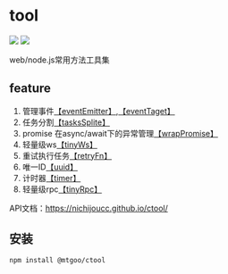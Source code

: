 # tool
[![](https://img.shields.io/badge/npm-0.0.3-blue)](https://www.npmjs.com/package/@mtgoo/ctool)
![](https://img.shields.io/badge/license-MIT-green)

web/node.js常用方法工具集

## feature
1. 管理事件[【eventEmitter】](https://nichijoucc.github.io/ctool/classes/eventemitter.html),[【eventTaget】](https://nichijoucc.github.io/ctool/classes/eventtarget.html)
2. 任务分割[【tasksSplite】](https://nichijoucc.github.io/ctool/globals.html#taskssplite)
3. promise 在async/await下的异常管理[【wrapPromise】](https://nichijoucc.github.io/ctool/globals.html#wrappromise)
4. 轻量级ws[【tinyWs】](https://nichijoucc.github.io/ctool/classes/tinyws.html)
5. 重试执行任务[【retryFn】](https://nichijoucc.github.io/ctool/globals.html#retryfn)
6. 唯一ID[【uuid】](https://nichijoucc.github.io/ctool/globals.html#uuid)
7. 计时器[【timer】](https://nichijoucc.github.io/ctool/classes/timer.html)
7. 轻量级rpc[【tinyRpc】](https://nichijoucc.github.io/ctool/classes/tinyrpc_ws.html)

API文档：https://nichijoucc.github.io/ctool/

## 安装
``npm install @mtgoo/ctool``
